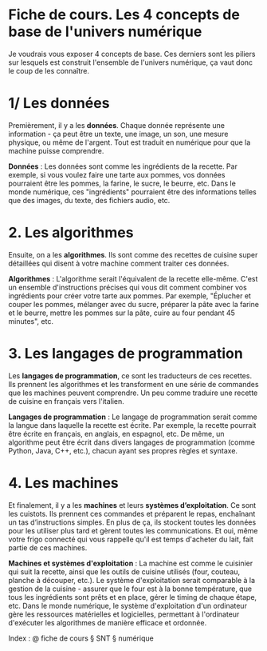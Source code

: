 # Fiche de cours. Les 4 concepts de base de l'univers numérique

Je voudrais vous exposer 4 concepts de base. Ces derniers sont les piliers sur lesquels est construit l'ensemble de l'univers numérique, ça vaut donc le coup de les connaître.

# 1/ Les données

Premièrement, il y a les **données**. Chaque donnée représente une information - ça peut être un texte, une image, un son, une mesure physique, ou même de l'argent. Tout est traduit en numérique pour que la machine puisse comprendre.

**Données** : Les données sont comme les ingrédients de la recette. Par exemple, si vous voulez faire une tarte aux pommes, vos données pourraient être les pommes, la farine, le sucre, le beurre, etc. Dans le monde numérique, ces "ingrédients" pourraient être des informations telles que des images, du texte, des fichiers audio, etc.

# 2. Les algorithmes

Ensuite, on a les **algorithmes**. Ils sont comme des recettes de cuisine super détaillées qui disent à votre machine comment traiter ces données.

**Algorithmes** : L'algorithme serait l'équivalent de la recette elle-même. C'est un ensemble d'instructions précises qui vous dit comment combiner vos ingrédients pour créer votre tarte aux pommes. Par exemple, "Éplucher et couper les pommes, mélanger avec du sucre, préparer la pâte avec la farine et le beurre, mettre les pommes sur la pâte, cuire au four pendant 45 minutes", etc.

# 3. Les langages de programmation

Les **langages de programmation**, ce sont les traducteurs de ces recettes. Ils prennent les algorithmes et les transforment en une série de commandes que les machines peuvent comprendre. Un peu comme traduire une recette de cuisine en français vers l'italien.

**Langages de programmation** : Le langage de programmation serait comme la langue dans laquelle la recette est écrite. Par exemple, la recette pourrait être écrite en français, en anglais, en espagnol, etc. De même, un algorithme peut être écrit dans divers langages de programmation (comme Python, Java, C++, etc.), chacun ayant ses propres règles et syntaxe.

# 4. Les machines 

Et finalement, il y a les **machines** et leurs **systèmes d’exploitation**. Ce sont les cuistots. Ils prennent ces commandes et préparent le repas, enchaînant un tas d’instructions simples. En plus de ça, ils stockent toutes les données pour les utiliser plus tard et gèrent toutes les communications. Et oui, même votre frigo connecté qui vous rappelle qu'il est temps d'acheter du lait, fait partie de ces machines.

**Machines et systèmes d'exploitation** : La machine est comme le cuisinier qui suit la recette, ainsi que les outils de cuisine utilisés (four, couteau, planche à découper, etc.). Le système d'exploitation serait comparable à la gestion de la cuisine - assurer que le four est à la bonne température, que tous les ingrédients sont prêts et en place, gérer le timing de chaque étape, etc. Dans le monde numérique, le système d'exploitation d'un ordinateur gère les ressources matérielles et logicielles, permettant à l'ordinateur d'exécuter les algorithmes de manière efficace et ordonnée.

Index : @ fiche de cours § SNT § numérique 